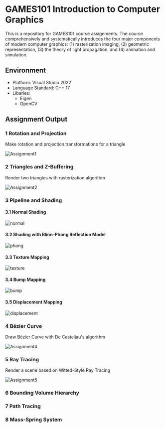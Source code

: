 # GAMES101 Introduction to Computer Graphics
This is a repository for GAMES101 course assignments. The course comprehensively and systematically introduces the four major components of modern computer graphics: (1) rasterization imaging, (2) geometric representation, (3) the theory of light propagation, and (4) animation and simulation.

## Environment
* Platform: Visual Studio 2022
* Language Standard: C++ 17
* Libaries:
  * Eigen
  * OpenCV

## Assignment Output

### 1 Rotation and Projection
Make rotation and projection transformations for a triangle

![Assignment1](https://github.com/lanwenzhang/GAMES101-Introduction-to-Computer-Graphics/assets/86000552/97174f80-3f74-48a6-b6e5-65d5f14f91b3)

### 2 Triangles and Z-Buffering
Render two triangles with rasterization algorithm

![Assignment2](https://github.com/lanwenzhang/GAMES101-Introduction-to-Computer-Graphics/assets/86000552/2cc65d94-0516-41b3-9286-8d4628bad13a)

### 3 Pipeline and Shading
#### 3.1 Normal Shading

![normal](https://github.com/lanwenzhang/GAMES101-Introduction-to-Computer-Graphics/assets/86000552/db3fa395-7b12-4dd1-bc62-fe5456dfd67a)

#### 3.2 Shading with Blinn–Phong Reflection Model

![phong](https://github.com/lanwenzhang/GAMES101-Introduction-to-Computer-Graphics/assets/86000552/eb71224f-b140-4958-aba9-4b44d642b970)

#### 3.3 Texture Mapping

![texture](https://github.com/lanwenzhang/GAMES101-Introduction-to-Computer-Graphics/assets/86000552/5b77f4be-510c-4852-ae5d-38931f5be3d1)

#### 3.4 Bump Mapping

![bump](https://github.com/lanwenzhang/GAMES101-Introduction-to-Computer-Graphics/assets/86000552/182d84be-efc6-473c-90dd-408f0ca924b9)

#### 3.5 Displacement Mapping

![displacement](https://github.com/lanwenzhang/GAMES101-Introduction-to-Computer-Graphics/assets/86000552/161880de-5b78-4a1d-9c69-ef3646e2fcea)


### 4 Bézier Curve

Draw Bézier Curve with De Casteljau's algorithm

![Assignment4](https://github.com/lanwenzhang/GAMES101-Introduction-to-Computer-Graphics/assets/86000552/03c7c715-b697-4c9c-bf6d-88b04438343c)

### 5 Ray Tracing

Render a scene based on Witted-Style Ray Tracing

![Assignment5](https://github.com/lanwenzhang/GAMES101-Introduction-to-Computer-Graphics/assets/86000552/24fd2c6c-d89c-4ead-a893-ee7198c0255b)

### 6 Bounding Volume Hierarchy


### 7 Path Tracing


### 8 Mass-Spring System
